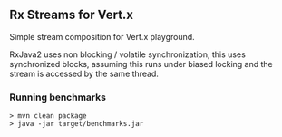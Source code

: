 ## Rx Streams for Vert.x

Simple stream composition for Vert.x playground.

RxJava2 uses non blocking / volatile synchronization, this uses synchronized blocks, assuming this runs
 under biased locking and the stream is accessed by the same thread.

### Running benchmarks

```
> mvn clean package
> java -jar target/benchmarks.jar
```